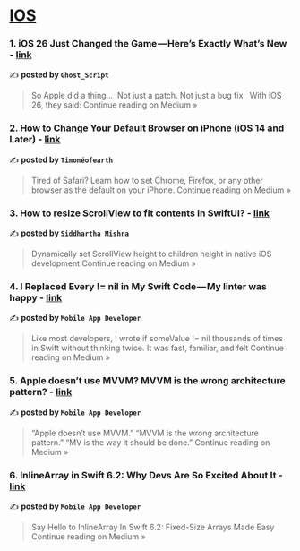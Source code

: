 
<h1><a href=https://medium.com/tag/ios/recommended target="_blank" rel="noopener noreferrer">IOS</a></h1>
<h3>1.  iOS 26 Just Changed the Game — Here’s Exactly What’s New - <a href="https://medium.com/@mencool157/ios-26-just-changed-the-game-heres-exactly-what-s-new-8d917d83476f?source=rss------ios-5" target="_blank" rel="noopener noreferrer">link</a></h3>

✍️ **posted by `Ghost_Script`**

<blockquote>So Apple did a thing…
 Not just a patch. Not just a bug fix.
 With iOS 26, they said:
Continue reading on Medium »</blockquote>

<h3>2. How to Change Your Default Browser on iPhone (iOS 14 and Later) - <a href="https://timoneofearth.medium.com/how-to-change-your-default-browser-on-iphone-ios-14-and-later-3ad639e98a54?source=rss------ios-5" target="_blank" rel="noopener noreferrer">link</a></h3>

✍️ **posted by `Timonéofearth`**

<blockquote>Tired of Safari? Learn how to set Chrome, Firefox, or any other browser as the default on your iPhone.
Continue reading on Medium »</blockquote>

<h3>3. How to resize ScrollView to fit contents in SwiftUI? - <a href="https://medium.com/@sama3l/how-to-resize-scrollview-to-fit-contents-in-swiftui-35f59b582a33?source=rss------ios-5" target="_blank" rel="noopener noreferrer">link</a></h3>

✍️ **posted by `Siddhartha Mishra`**

<blockquote>Dynamically set ScrollView height to children height in native iOS development
Continue reading on Medium »</blockquote>

<h3>4. I Replaced Every != nil in My Swift Code — My linter was happy - <a href="https://medium.com/@avula.koti.realpage/i-replaced-every-nil-in-my-swift-code-my-linter-was-happy-b312ef863afb?source=rss------ios-5" target="_blank" rel="noopener noreferrer">link</a></h3>

✍️ **posted by `Mobile App Developer`**

<blockquote>Like most developers, I wrote if someValue != nil thousands of times in Swift without thinking twice. It was fast, familiar, and felt
Continue reading on Medium »</blockquote>

<h3>5. Apple doesn’t use MVVM? MVVM is the wrong architecture pattern? - <a href="https://medium.com/@avula.koti.realpage/apple-doesnt-use-mvvm-mvvm-is-the-wrong-architecture-pattern-6f0eb967e7d0?source=rss------ios-5" target="_blank" rel="noopener noreferrer">link</a></h3>

✍️ **posted by `Mobile App Developer`**

<blockquote>“Apple doesn’t use MVVM.” “MVVM is the wrong architecture pattern.” “MV is the way it should be done.”
Continue reading on Medium »</blockquote>

<h3>6. InlineArray in Swift 6.2: Why Devs Are So Excited About It - <a href="https://medium.com/@avula.koti.realpage/inlinearray-in-swift-6-2-why-devs-are-so-excited-about-it-1431c6e3fa56?source=rss------ios-5" target="_blank" rel="noopener noreferrer">link</a></h3>

✍️ **posted by `Mobile App Developer`**

<blockquote>Say Hello to InlineArray In Swift 6.2: Fixed-Size Arrays Made Easy
Continue reading on Medium »</blockquote>

